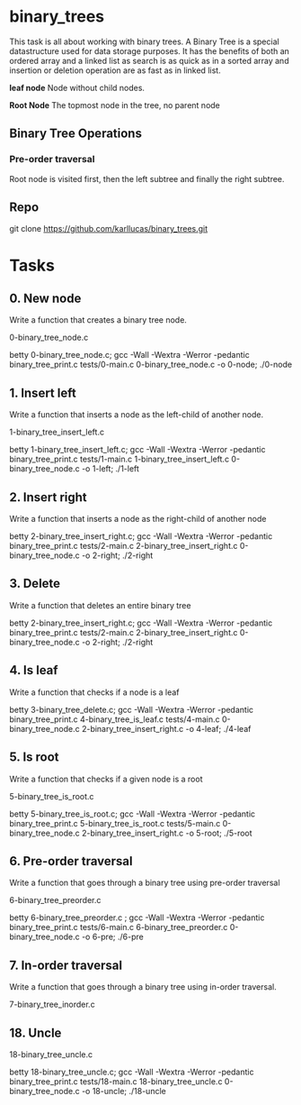 # binary_trees
This task is all about working with binary trees. A Binary Tree is a special datastructure used for data storage purposes. It has the benefits of both an ordered array and a linked list as search is as quick as in a sorted array and insertion or deletion operation are as fast as in linked list.

**leaf node**
Node without child nodes.

**Root Node**
The topmost node in the tree, no parent node

## Binary Tree Operations
### Pre-order traversal
Root node is visited first, then the left subtree and finally the right subtree.


## Repo
git clone https://github.com/karllucas/binary_trees.git

# Tasks

## 0. New node
Write a function that creates a binary tree node.

0-binary_tree_node.c

betty 0-binary_tree_node.c; gcc -Wall -Wextra -Werror -pedantic binary_tree_print.c tests/0-main.c 0-binary_tree_node.c -o 0-node; ./0-node

## 1. Insert left
Write a function that inserts a node as the left-child of another node.

1-binary_tree_insert_left.c

betty 1-binary_tree_insert_left.c; gcc -Wall -Wextra -Werror -pedantic binary_tree_print.c tests/1-main.c 1-binary_tree_insert_left.c 0-binary_tree_node.c -o 1-left; ./1-left

## 2. Insert right 
Write a function that inserts a node as the right-child of another node


betty 2-binary_tree_insert_right.c; gcc -Wall -Wextra -Werror -pedantic binary_tree_print.c tests/2-main.c 2-binary_tree_insert_right.c 0-binary_tree_node.c -o 2-right; ./2-right

## 3. Delete
Write a function that deletes an entire binary tree

betty 2-binary_tree_insert_right.c; gcc -Wall -Wextra -Werror -pedantic binary_tree_print.c tests/2-main.c 2-binary_tree_insert_right.c 0-binary_tree_node.c -o 2-right; ./2-right

## 4. Is leaf
Write a function that checks if a node is a leaf

betty 3-binary_tree_delete.c; gcc -Wall -Wextra -Werror -pedantic binary_tree_print.c 4-binary_tree_is_leaf.c tests/4-main.c 0-binary_tree_node.c 2-binary_tree_insert_right.c -o 4-leaf; ./4-leaf 

## 5. Is root
Write a function that checks if a given node is a root

5-binary_tree_is_root.c

betty 5-binary_tree_is_root.c; gcc -Wall -Wextra -Werror -pedantic binary_tree_print.c 5-binary_tree_is_root.c tests/5-main.c 0-binary_tree_node.c 2-binary_tree_insert_right.c -o 5-root; ./5-root

## 6. Pre-order traversal
Write a function that goes through a binary tree using pre-order traversal

6-binary_tree_preorder.c

betty 6-binary_tree_preorder.c ; gcc -Wall -Wextra -Werror -pedantic binary_tree_print.c tests/6-main.c 6-binary_tree_preorder.c 0-binary_tree_node.c -o 6-pre; ./6-pre


## 7. In-order traversal
Write a function that goes through a binary tree using in-order traversal.

7-binary_tree_inorder.c



## 18. Uncle

18-binary_tree_uncle.c

betty 18-binary_tree_uncle.c; gcc -Wall -Wextra -Werror -pedantic binary_tree_print.c tests/18-main.c 18-binary_tree_uncle.c 0-binary_tree_node.c -o 18-uncle; ./18-uncle









